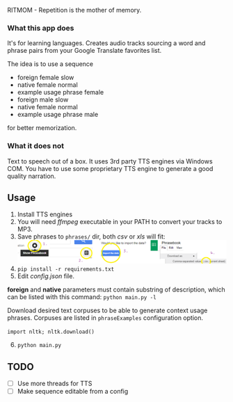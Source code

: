 RITMOM - Repetition is the mother of memory.


### What this app does
It's for learning languages.
Creates audio tracks sourcing a word and phrase pairs from your Google Translate favorites list.

The idea is to use a sequence

- foreign female slow
- native female normal
- example usage phrase female
- foreign male slow
- native female normal
- example usage phrase male

for better memorization.


### What it does not
Text to speech out of a box. It uses 3rd party TTS engines via Windows COM. You have to use
some proprietary TTS engine to generate a good quality narration.


## Usage

1. Install TTS engines
2. You will need *ffmpeg* executable in your PATH to convert your tracks to MP3.
3. Save phrases to `phrases/` dir, both *csv* or *xls* will fit:
![](doc/howto-google-translate.png)
4. `pip install -r requirements.txt`
5. Edit *config.json* file.

**foreign** and **native** parameters must contain substring of description, which can be listed
with this command: `python main.py -l`

Download desired text corpuses to be able to generate context usage phrases.
Corpuses are listed in `phraseExamples` configuration option.

`import nltk; nltk.download()`

6. `python main.py` 


## TODO

- [ ] Use more threads for TTS
- [ ] Make sequence editable from a config
